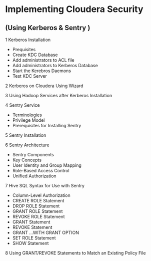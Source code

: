 #   Implementing Cloudera Security
##   (Using Kerberos & Sentry )

1 Kerberos Installation
* Prequisites
* Create KDC Database
* Add administrators to ACL file
* Add administrators to Kerberos Database
* Start the Kerebros Daemons
* Test KDC Server

2 Kerberos on Cloudera Using Wizard

3 Using Hadoop Services after Kerberos Installation

4 Sentry Service
* Terminologies
* Privilege Model
* Prerequisites for Installing Sentry

5 Sentry Installation

6 Sentry Architecture
* Sentry Components
* Key Concepts
* User Identity and Group Mapping
* Role-Based Access Control
* Unified Authorization

7 Hive SQL Syntax for Use with Sentry
* Column-Level Authorization
* CREATE ROLE Statement
* DROP ROLE Statement
* GRANT ROLE Statement
* REVOKE ROLE Statement
* GRANT <PRIVILEGE> Statement
* REVOKE <PRIVILEGE> Statement
* GRANT <PRIVILEGE> ...WITH GRANT OPTION
* SET ROLE Statement
* SHOW Statement

8 Using GRANT/REVOKE Statements to Match an Existing Policy File


